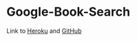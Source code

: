 # Google-Book-Search

Link to 
[Heroku](https://gentle-thicket-68964.herokuapp.com/)
and
[GitHub](https://github.com/umar1425/Google-Book-Search)